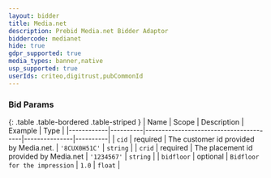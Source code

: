 ```yaml
---
layout: bidder
title: Media.net
description: Prebid Media.net Bidder Adaptor
biddercode: medianet
hide: true
gdpr_supported: true
media_types: banner,native
usp_supported: true
userIds: criteo,digitrust,pubCommonId
---
```


### Bid Params

{: .table .table-bordered .table-striped }
| Name       | Scope    | Description                            | Example       | Type     |
|------------|----------|----------------------------------------|---------------|----------|
| `cid`      | required | The customer id provided by Media.net. | `'8CUX0H51C'` | `string` |
| `crid`     | required | The placement id provided by Media.net | `'1234567'`   | `string` |
| `bidfloor` | optional | `Bidfloor for the impression`          | `1.0`         | `float`  |
